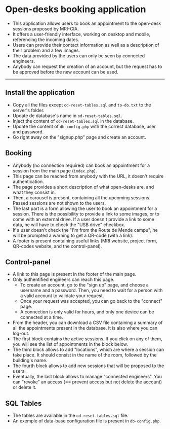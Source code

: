 # Open-desks booking application

- This application allows users to book an appointment to the open-desk sessions proposed by MRI-CIA.
- It offers a user-friendly interface, working on desktop and mobile, referencing the incoming dates.
- Users can provide their contact information as well as a description of their problem and a few images.
- The data provided by the users can only be seen by connected engineers.
- Anybody can request the creation of an account, but the request has to be approved before the new account can be used.

---

## Install the application

- Copy all the files except `od-reset-tables.sql` and `to-do.txt` to the server's folder.
- Update de database's name in `od-reset-tables.sql`.
- Inject the content of `od-reset-tables.sql` in the database.
- Update the content of `db-config.php` with the correct database, user and password.
- Go right away on the "signup.php" page and create an account.

## Booking

- Anybody (no connection required) can book an appointment for a session from the main page (`index.php`).
- This page can be reached from anybody with the URL, it doesn't require authentication.
- The page provides a short description of what open-desks are, and what they consist in.
- Then, a carousel is present, containing all the upcoming sessions. Passed sessions are not shown to the users.
- The last part is a form allowing the user to book an appointment for a session. There is the possibility to provide a link to some images, or to come with an external drive. If a user doesn't provide a link to some data, he will have to check the "USB drive" checkbox.
- If a user doesn't check the "I'm from the Route de Mende campu", he will be prompted a warning to get a QR-code (with a link).
- A footer is present containing useful links (MRI website, project form, QR-codes website, and the control-panel).

## Control-panel

- A link to this page is present in the footer of the main page.
- Only authentified engineers can reach this page.
    - To create an account, go to the "sign up" page, and choose a username and a password. Then, you need to wait for a person with a valid account to validate your request.
    - Once your request was accepted, you can go back to the "connect" page.
    - A connection is only valid for hours, and only one device can be connected at a time.
- From the header, you can download a CSV file containing a summary of all the appointments present in the database. It is also where you can log-out.
- The first block contains the active sessions. If you click on any of them, you will see the list of appointments in the block below.
- The third block allows to add "locations", which are where a session can take place. It should consist in the name of the room, followed by the building's name.
- The fourth block allows to add new sessions that will be proposed to the users.
- Eventually, the last block allows to manage "connected engineers". You can "revoke" an access (== prevent access but not delete the account) or delete it.

## SQL Tables

- The tables are available in the `od-reset-tables.sql` file.
- An exemple of data-base configuration file is present in `db-config.php`.
